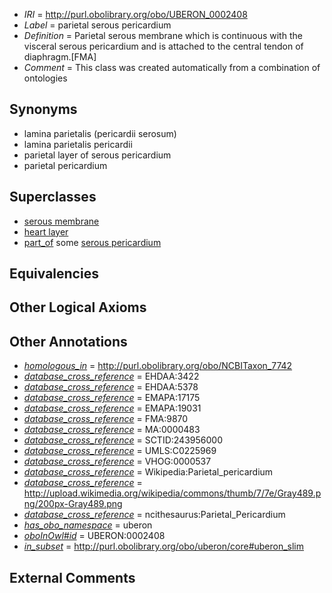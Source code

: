 * *IRI* = http://purl.obolibrary.org/obo/UBERON_0002408
 * *Label* = parietal serous pericardium
 * *Definition* = Parietal serous membrane which is continuous with the visceral serous pericardium and is attached to the central tendon of diaphragm.[FMA]
 * *Comment* = This class was created automatically from a combination of ontologies

## Synonyms

 * lamina parietalis (pericardii serosum)
 * lamina parietalis pericardii
 * parietal layer of serous pericardium
 * parietal pericardium

## Superclasses

 * [serous membrane](../../UBERON/42/UBERON_0000042.md)
 * [heart layer](../../UBERON/83/UBERON_0005983.md)
 * [part_of](../../BFO/50/BFO_0000050.md) some [serous pericardium](../../UBERON/57/UBERON_0002357.md)

## Equivalencies


## Other Logical Axioms


## Other Annotations

 * *[homologous_in](../../core#homologous/in/core#homologous_in.md)* = http://purl.obolibrary.org/obo/NCBITaxon_7742
 * *[database_cross_reference](../../ef/oboInOwl#hasDbXref.md)* = EHDAA:3422
 * *[database_cross_reference](../../ef/oboInOwl#hasDbXref.md)* = EHDAA:5378
 * *[database_cross_reference](../../ef/oboInOwl#hasDbXref.md)* = EMAPA:17175
 * *[database_cross_reference](../../ef/oboInOwl#hasDbXref.md)* = EMAPA:19031
 * *[database_cross_reference](../../ef/oboInOwl#hasDbXref.md)* = FMA:9870
 * *[database_cross_reference](../../ef/oboInOwl#hasDbXref.md)* = MA:0000483
 * *[database_cross_reference](../../ef/oboInOwl#hasDbXref.md)* = SCTID:243956000
 * *[database_cross_reference](../../ef/oboInOwl#hasDbXref.md)* = UMLS:C0225969
 * *[database_cross_reference](../../ef/oboInOwl#hasDbXref.md)* = VHOG:0000537
 * *[database_cross_reference](../../ef/oboInOwl#hasDbXref.md)* = Wikipedia:Parietal_pericardium
 * *[database_cross_reference](../../ef/oboInOwl#hasDbXref.md)* = http://upload.wikimedia.org/wikipedia/commons/thumb/7/7e/Gray489.png/200px-Gray489.png
 * *[database_cross_reference](../../ef/oboInOwl#hasDbXref.md)* = ncithesaurus:Parietal_Pericardium
 * *[has_obo_namespace](../../ce/oboInOwl#hasOBONamespace.md)* = uberon
 * *[oboInOwl#id](../../id/oboInOwl#id.md)* = UBERON:0002408
 * *[in_subset](../../et/oboInOwl#inSubset.md)* = http://purl.obolibrary.org/obo/uberon/core#uberon_slim

## External Comments

